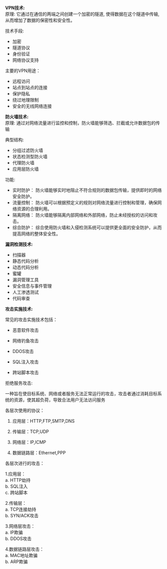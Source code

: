 **VPN技术:**  
原理: 它通过在通信的两端之间创建一个加密的隧道, 使得数据在这个隧道中传输, 从而增加了数据的保密性和安全性。

技术手段:

- 加密
- 隧道协议
- 身份验证
- 网络协议支持

主要的VPN用途：

- 远程访问
- 站点到站点的连接
- 保护隐私
- 绕过地理限制
- 安全的无线网络连接

**防火墙技术:**  
原理: 通过对网络流量进行监控和控制，防火墙能够筛选、拦截或允许数据包的传输

典型结构:

- 分组过滤防火墙
- 状态检测型防火墙
- 代理防火墙
- 应用层防火墙

功能:

- 实时防护： 防火墙能够实时地阻止不符合规则的数据包传输，提供即时的网络安全防护。
- 流量控制： 防火墙可以根据预定义的规则对网络流量进行控制和管理，确保网络资源的合理利用。
- 隔离网络： 防火墙能够隔离内部网络和外部网络，防止未经授权的访问和攻击。
- 综合防护： 综合使用防火墙和入侵检测系统可以提供更全面的安全防护，从而提高网络的整体安全性。

**漏洞检测技术:**  

- 扫描器  
- 静态代码分析  
- 动态代码分析  
- 蜜罐  
- 漏洞管理工具  
- 安全信息与事件管理  
- 人工渗透测试  
- 代码审查  

**攻击实施技术:**  

常见的攻击实施技术包括：

- 恶意软件攻击

- 网络钓鱼攻击

- DDOS攻击

- SQL注入攻击

- 跨站脚本攻击

拒绝服务攻击:

一种旨在使目标系统、网络或者服务无法正常运行的攻击，攻击者通过消耗目标系统的资源，使其超负荷，导致合法用户无法访问服务

各层次使用的协议：

1. 应用层：HTTP,FTP,SMTP,DNS

2. 传输层：TCP,UDP

3. 网络层：IP,ICMP

4. 数据链路层：Ethernet,PPP

各层次进行的攻击：
    
1.应用层：     
    a. HTTP劫持  
    b. SQL注入  
    c. 跨站脚本

2.传输层：  
    a. TCP连接劫持  
    b. SYN/ACK攻击

3.网络层攻击：  
    a. IP欺骗  
    b. DDOS攻击  

4.数据链路层攻击：  
    a. MAC地址欺骗  
    b. ARP欺骗  